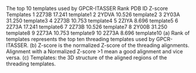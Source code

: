 The top 10 templates used by GPCR-ITASSER
Rank	PDB ID	Z-score	Templates
1	 2Z73B	 17.241	template1
2	 2YDVA	 10.526	template2
3	 2Y03A	 31.250	template3
4	 2Z73B	 10.753	template4
5	 2ZIYA	 8.696	template5
6	 2Z73A	 17.241	template6
7	 2Z73B	 10.526	template7
8	 2Y00B	 31.250	template8
9	 2Z73A	 10.753	template9
10	 2Z73A	 8.696	template10
(a) Rank of templates represents the top ten threading templates used by GPCR-ITASSER.
(b) Z-score is the normalized Z-score of the threading alignments. Alignment with a Normalized Z-score >1 mean a good alignment and vice versa.
(c) Templates: the 3D structure of the aligned regions of the threading templates.
